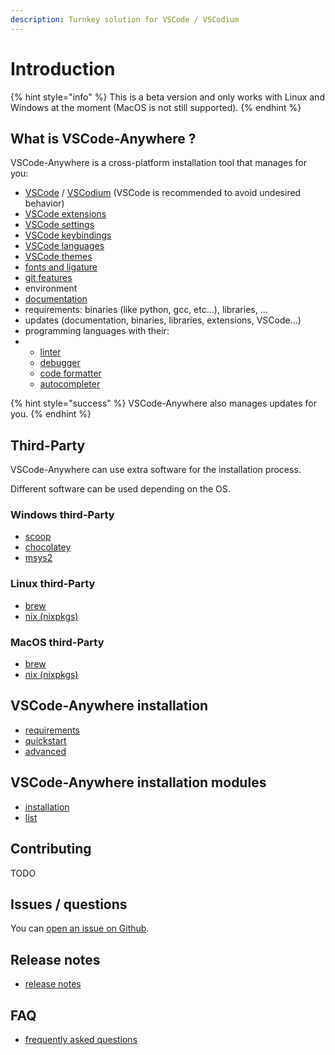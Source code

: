 ```yaml
---
description: Turnkey solution for VSCode / VSCodium
---
```


# Introduction

{% hint style="info" %}
This is a beta version and only works with Linux and Windows at the moment \(MacOS is not still supported\).
{% endhint %}

## What is VSCode-Anywhere ?

VSCode-Anywhere is a cross-platform installation tool that manages for you:

* [VSCode](https://code.visualstudio.com/) / [VSCodium](https://vscodium.com) \(VSCode is recommended to avoid undesired behavior\)
* [VSCode extensions](https://marketplace.visualstudio.com/VSCode)
* [VSCode settings](https://code.visualstudio.com/docs/getstarted/settings)
* [VSCode keybindings](https://code.visualstudio.com/docs/getstarted/keybindings)
* [VSCode languages](https://code.visualstudio.com/docs/getstarted/locales)
* [VSCode themes](https://code.visualstudio.com/docs/getstarted/themes)
* [fonts and ligature](https://code.visualstudio.com/docs/getstarted/tips-and-tricks#_tune-your-settings)
* [git features](https://code.visualstudio.com/docs/editor/versioncontrol)
* environment
* [documentation](https://zealdocs.org)
* requirements: binaries \(like python, gcc, etc...\), libraries, …
* updates \(documentation, binaries, libraries, extensions, VSCode…\)
* programming languages with their:
* * [linter](https://en.wikipedia.org/wiki/Lint_%28software%29)
  * [debugger](https://en.wikipedia.org/wiki/Debugger)
  * [code formatter](https://en.wikipedia.org/wiki/Programming_style)
  * [autocompleter](https://en.wikipedia.org/wiki/Autocomplete)

{% hint style="success" %}
VSCode-Anywhere also manages updates for you.
{% endhint %}

## Third-Party

VSCode-Anywhere can use extra software for the installation process.

Different software can be used depending on the OS.

### Windows third-Party

* [scoop](https://scoop.sh/)
* [chocolatey](https://chocolatey.org/)
* [msys2](http://www.msys2.org/)

### Linux third-Party

* [brew](https://brew.sh/)
* [nix \(nixpkgs\)](https://nixos.org/nixpkgs/manual/)

### MacOS third-Party

* [brew](https://brew.sh/)
* [nix \(nixpkgs\)](https://nixos.org/nixpkgs/manual/)

## VSCode-Anywhere installation

* [requirements](install/requirements/)
* [quickstart](install/quickstart.md)
* [advanced](install/advanced/)

## VSCode-Anywhere installation modules

* [installation](modules/install.md)
* [list](modules/list/)

## Contributing

TODO

## Issues / questions

You can [open an issue on Github](https://github.com/gigi206/VSCode-Anywhere/issues/new).

## Release notes

* [release notes](releases/)

## FAQ

* [frequently asked questions](faq.md)

